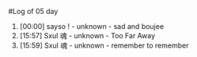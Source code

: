 #Log of 05 day

1. [00:00] sayso ! - unknown - sad and boujee
1. [15:57] Sxul 魂 - unknown - Too Far Away
1. [15:59] Sxul 魂 - unknown - remember to remember
